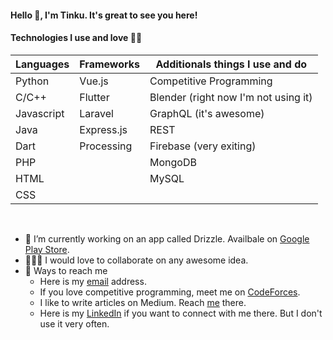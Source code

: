 <!-- Profile Hits](https://hitcounter.pythonanywhere.com/count/tag.svg?url=https%3A%2F%2Fgithub.com%2FTinku10%2Fhit-counter) -->
#### **Hello 👋, I'm Tinku. It's great to see you here!**

#### **Technologies I use and love 💚💙**


| Languages | Frameworks  | Additionals things I use and do      |
|-----------|-------------|--------------------------------------|
| Python    | Vue.js      | Competitive Programming              |
| C/C++     | Flutter     | Blender (right now I'm not using it) | 
| Javascript| Laravel     | GraphQL (it's awesome)               |
| Java      | Express.js  | REST                                 |
| Dart      | Processing  | Firebase (very exiting)              |
| PHP       |             | MongoDB                              |
| HTML      |             | MySQL                                |
| CSS       |             |                                      |   
<br>

- 🔭 I’m currently working on an app called Drizzle. Availbale on [Google Play Store](https://play.google.com/store/apps/details?id=com.decipher.drizzle).
- 👨‍👨‍👦 I would love to collaborate on any awesome idea.
- 📮 Ways to reach me
  - Here is my [email](mailto:tinku.kvs@gmail.com) address.
  - If you love competitive programming, meet me on [CodeForces](https://codeforces.com/profile/tinku10).
  - I like to write articles on Medium. Reach [me](https://medium.com/@tinku.kvs) there.
  - Here is my [LinkedIn](https://www.linkedin.com/in/tinkumonikalita/) if you want to connect with me there. But I don't use it very often.
  
